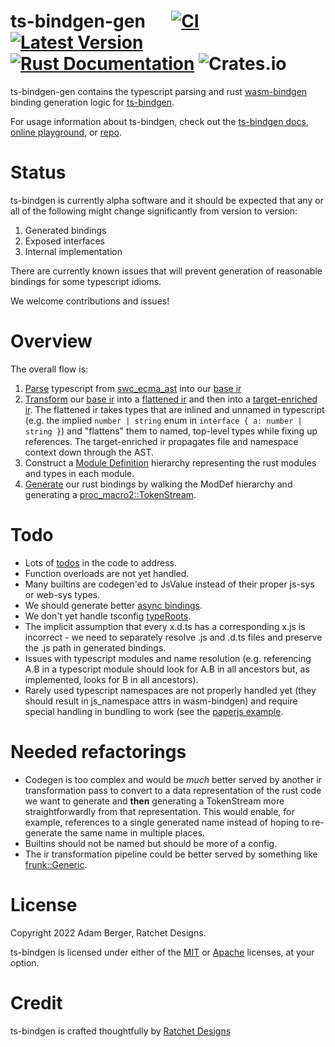 # ts-bindgen-gen &emsp; [![CI](https://github.com/ratchetdesigns/ts-bindgen/actions/workflows/ci.yml/badge.svg)](https://github.com/ratchetdesigns/ts-bindgen/actions/workflows/ci.yml) [![Latest Version](https://img.shields.io/crates/v/ts-bindgen-gen.svg)](https://crates.io/crates/ts-bindgen-gen) [![Rust Documentation](https://docs.rs/ts-bindgen-gen/badge.svg)](https://docs.rs/ts-bindgen-gen) ![Crates.io](https://img.shields.io/crates/l/ts-bindgen-gen)

ts-bindgen-gen contains the typescript parsing and rust [wasm-bindgen](https://rustwasm.github.io/docs/wasm-bindgen/) binding generation logic for [ts-bindgen](https://github.com/ratchetdesigns/ts-bindgen).

For usage information about ts-bindgen, check out the [ts-bindgen docs](https://docs.rs/ts-bindgen), [online playground](https://ts-bindgen.ratchetdesigns.com), or [repo](https://github.com/ratchetdesigns/ts-bindgen).

# Status

ts-bindgen is currently alpha software and it should be expected that any or all of the following might change significantly from version to version:
1. Generated bindings
2. Exposed interfaces
3. Internal implementation

There are currently known issues that will prevent generation of reasonable bindings for some typescript idioms.

We welcome contributions and issues!

# Overview

The overall flow is:
1. [Parse](src/parse.rs) typescript from [swc_ecma_ast](https://docs.rs/swc_ecma_ast) into our [base ir](src/ir/base.rs)
2. [Transform](src/ir/transform) our [base ir](src/ir/base.rs) into a [flattened ir](src/ir/flattened.rs) and then into a [target-enriched ir](src/ir/target_enriched.rs). The flattened ir takes types that are inlined and unnamed in typescript (e.g. the implied `number | string` enum in `interface { a: number | string }`) and "flattens" them to named, top-level types while fixing up references. The target-enriched ir propagates file and namespace context down through the AST.
3. Construct a [Module Definition](src/mod_def.rs) hierarchy representing the rust modules and types in each module.
4. [Generate](src/codegen/mod.rs) our rust bindings by walking the ModDef hierarchy and generating a [proc_macro2::TokenStream](https://docs.rs/proc-macro2).

# Todo

 - Lots of [todos](https://github.com/ratchetdesigns/ts-bindgen/search?q=todo) in the code to address.
 - Function overloads are not yet handled.
 - Many builtins are codegen'ed to JsValue instead of their proper js-sys or web-sys types.
 - We should generate better [async bindings](https://rustwasm.github.io/docs/wasm-bindgen/reference/js-promises-and-rust-futures.html).
 - We don't yet handle tsconfig [typeRoots](https://www.typescriptlang.org/tsconfig#typeRoots).
 - The implicit assumption that every x.d.ts has a corresponding x.js is incorrect - we need to separately resolve .js and .d.ts files and preserve the .js path in generated bindings.
 - Issues with typescript modules and name resolution (e.g. referencing A.B in a typescript module should look for A.B in all ancestors but, as implemented, looks for B in all ancestors).
 - Rarely used typescript namespaces are not properly handled yet (they should result in js_namespace attrs in wasm-bindgen) and require special handling in bundling to work (see the [paperjs example](../ts-bindgen/examples/paperjs).

# Needed refactorings

 - Codegen is too complex and would be *much* better served by another ir transformation pass to convert to a data representation of the rust code we want to generate and **then** generating a TokenStream more straightforwardly from that representation. This would enable, for example, references to a single generated name instead of hoping to re-generate the same name in multiple places.
 - Builtins should not be named but should be more of a config.
 - The ir transformation pipeline could be better served by something like [frunk::Generic](https://docs.rs/frunk/latest/frunk/generic/index.html).

# License

Copyright 2022 Adam Berger, Ratchet Designs.

ts-bindgen is licensed under either of the [MIT](https://github.com/ratchetdesigns/ts-bindgen/blob/master/LICENSE-MIT) or [Apache](https://github.com/ratchetdesigns/ts-bindgen/blob/master/LICENSE-APACHE) licenses, at your option.

# Credit

ts-bindgen is crafted thoughtfully by [Ratchet Designs](https://ratchetdesigns.com)

